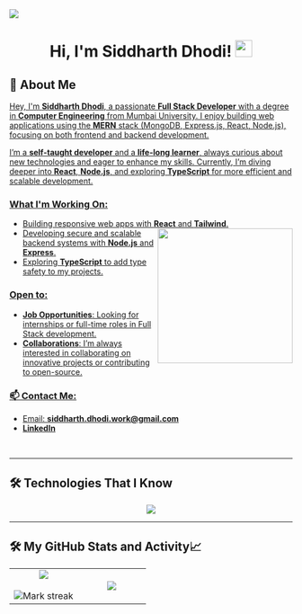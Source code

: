 <img src="https://user-images.githubusercontent.com/73097560/115834477-dbab4500-a447-11eb-908a-139a6edaec5c.gif"> 
<h1 align="center">
Hi, I'm Siddharth Dhodi!
	<a href="https://github.com/siddharthdhodi05" target="_self">
		<img src="https://media.giphy.com/media/hvRJCLFzcasrR4ia7z/giphy.gif" width="30">
	</a>


## 👋 About Me <a href="https://github.com/siddharthdhodi05"> 

Hey, I'm **Siddharth Dhodi**, a passionate **Full Stack Developer** with a degree in **Computer Engineering** 
from Mumbai University. I enjoy building web applications using the **MERN** stack (MongoDB, Express.js, React, Node.js),
 focusing on both frontend and backend development.

I’m a **self-taught developer** and a **life-long learner**, always curious about new technologies and eager to enhance my skills. Currently, I’m diving deeper into **React**, **Node.js**, and exploring **TypeScript** for more efficient and scalable development.



### What I'm Working On: 
- Building responsive web apps with **React** and **Tailwind**. <img align= "right" width= "240" src= "https://pa1.narvii.com/6580/8098c6e9207376889eeb0532d9f5a0723c4d73f5_hq.gif"/>
- Developing secure and scalable backend systems with **Node.js** and **Express**.
- Exploring **TypeScript** to add type safety to my projects.

### Open to:
- **Job Opportunities**: Looking for internships or full-time roles in Full Stack development.
- **Collaborations**: I’m always interested in collaborating on innovative projects or contributing to open-source.

### 📫 Contact Me:
- Email: **siddharth.dhodi.work@gmail.com**
- [**LinkedIn**](https://www.linkedin.com/in/siddharth-dhodi-108790319/)
<br/>
<hr>

## 🛠️ Technologies That I Know
<p align="center">
  <a href="https://skillicons.dev">
    <img src="https://skillicons.dev/icons?i=git,github,html,css,js,py,c,react,redux,tailwind,bootstrap,vscode,anaconda,fastapi,mongodb,mysql,nodejs,npm,pycharm" />
  </a>
</p>

<hr>

## 🛠️ My GitHub Stats and Activity📈 

<table align="center">
<tr border="none">
<td width="50%" align="center">
  
  <img  align="center"  src="https://github-readme-stats.vercel.app/api?username=siddharthdhodi05&theme=dark&show_icons=true&count_private=true" />
  <br></br>
  <img  title="🔥 Get streak stats for your profile at git.io/streak-stats" alt="Mark streak" src="https://github-readme-streak-stats.herokuapp.com/?user=siddharthdhodi05&theme=dark&hide_border=false" /> 
</td>

<td width="50%" align="center">

  <img  align="center"  src="https://github-readme-stats.anuraghazra1.vercel.app/api/top-langs/?username=siddharthdhodi05&theme=dark&hide_border=false&no-bg=true&no-frame=true&langs_count=10"/>
  
  </td>
</tr>
</table>
<!--- stats (end) -->









<!--</h1>
 <img align="right" height="270px" alt="guy" width="350" src="https://i.pinimg.com/originals/e4/26/70/e426702edf874b181aced1e2fa5c6cde.gif" /> </a>
 <p >
<a href="https://www.linkedin.com/in/siddharth-dhodi-108790319/"><img src="https://img.shields.io/badge/linkedin-%230077B5.svg?&style=for-the-badge&logo=linkedin&logoColor=white" alt="LinkedIn" /></a>&nbsp;
<a href="https://www.instagram.com/_sidddo_/"><img src="https://img.shields.io/badge/instagram-%23E4405F.svg?&style=for-the-badge&logo=instagram&logoColor=white" alt="Instagram" /></a>&nbsp;
<a target="_blank" href="https://x.com/DhodiSiddharth_"><img src="https://img.shields.io/badge/-Twitter-1DA1F2?style=for-the-badge&logo=Twitter&logoColor=white"></img></a>
</p>
<p align="center">
	<a href="https://github.com/siddharthdhodi05">
		<img src="https://komarev.com/ghpvc/?username=siddharthdhodi05&label=Profile%20views&color=0e75b6&style=flat" alt="siddharthdhodi05" />
	</a>
	<a href="https://github.com/siddharthdhodi05">
		<img src="https://img.shields.io/github/followers/siddharthdhodi05?label=Followers" alt="siddharthdhodi05" />
	</a>
</p>

<br />
